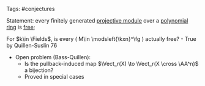 Tags: #conjectures 

Statement: every finitely generated [projective module](projective%20module) over a [polynomial ring](polynomial%20ring) is [free](free.md);
 
For $k\in \Fields$, is every \( M\in \modsleft{\kxn}^\fg \) actually free?
	- True by Quillen-Suslin 76
	
	
- Open problem (Bass-Quillen): 
	- Is the pullback-induced map $\Vect_r(X) \to \Vect_r(X \cross \AA^n)$ a bijection?
	- Proved in special cases
